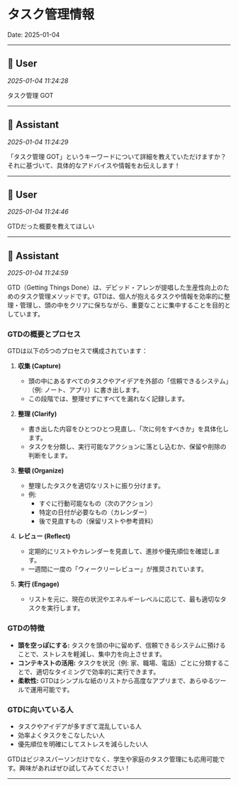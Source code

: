# タスク管理情報

Date: 2025-01-04

---

## 👤 User
*2025-01-04 11:24:28*

タスク管理 GOT

---

## 🤖 Assistant
*2025-01-04 11:24:29*

「タスク管理 GOT」というキーワードについて詳細を教えていただけますか？それに基づいて、具体的なアドバイスや情報をお伝えします！

---

## 👤 User
*2025-01-04 11:24:46*

GTDだった概要を教えてほしい

---

## 🤖 Assistant
*2025-01-04 11:24:59*

GTD（Getting Things Done）は、デビッド・アレンが提唱した生産性向上のためのタスク管理メソッドです。GTDは、個人が抱えるタスクや情報を効率的に整理・管理し、頭の中をクリアに保ちながら、重要なことに集中することを目的としています。

### GTDの概要とプロセス
GTDは以下の5つのプロセスで構成されています：

1. **収集 (Capture)**  
   - 頭の中にあるすべてのタスクやアイデアを外部の「信頼できるシステム」（例: ノート、アプリ）に書き出します。  
   - この段階では、整理せずにすべてを漏れなく記録します。

2. **整理 (Clarify)**  
   - 書き出した内容をひとつひとつ見直し、「次に何をすべきか」を具体化します。  
   - タスクを分類し、実行可能なアクションに落とし込むか、保留や削除の判断をします。

3. **整頓 (Organize)**  
   - 整理したタスクを適切なリストに振り分けます。  
   - 例: 
     - すぐに行動可能なもの（次のアクション）
     - 特定の日付が必要なもの（カレンダー）
     - 後で見直すもの（保留リストや参考資料）

4. **レビュー (Reflect)**  
   - 定期的にリストやカレンダーを見直して、進捗や優先順位を確認します。  
   - 一週間に一度の「ウィークリーレビュー」が推奨されています。

5. **実行 (Engage)**  
   - リストを元に、現在の状況やエネルギーレベルに応じて、最も適切なタスクを実行します。

### GTDの特徴
- **頭を空っぽにする:** タスクを頭の中に留めず、信頼できるシステムに預けることで、ストレスを軽減し、集中力を向上させます。
- **コンテキストの活用:** タスクを状況（例: 家、職場、電話）ごとに分類することで、適切なタイミングで効率的に実行できます。
- **柔軟性:** GTDはシンプルな紙のリストから高度なアプリまで、あらゆるツールで運用可能です。

### GTDに向いている人
- タスクやアイデアが多すぎて混乱している人
- 効率よくタスクをこなしたい人
- 優先順位を明確にしてストレスを減らしたい人

GTDはビジネスパーソンだけでなく、学生や家庭のタスク管理にも応用可能です。興味があればぜひ試してみてください！

---
